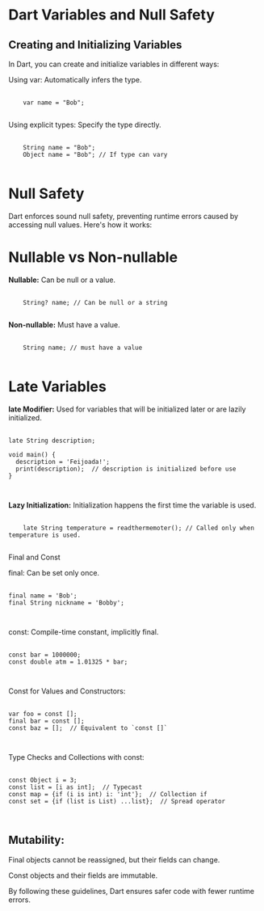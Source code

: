 # Dart Variables and Null Safety

## Creating and Initializing Variables

In Dart, you can create and initialize variables in different ways:

Using var: Automatically infers the type.

<pre>
  <code>
    var name = "Bob";
  </code>
</pre>

Using explicit types: Specify the type directly.

<pre>
  <code>
    String name = "Bob";
    Object name = "Bob"; // If type can vary
  </code>
</pre>

# Null Safety

Dart enforces sound null safety, preventing runtime errors caused by accessing null values. Here's how it works:

# Nullable vs Non-nullable

<b>Nullable:</b> Can be null or a value.

<pre>
  <code>
    String? name; // Can be null or a string
  </code>
</pre>

<b>Non-nullable:</b> Must have a value.

<pre>
  <code>
    String name; // must have a value
  </code>
</pre>

# Late Variables

<b>late Modifier:</b> Used for variables that will be initialized later or are lazily initialized.

<pre>
  <code>
late String description;

void main() {
  description = 'Feijoada!';
  print(description);  // description is initialized before use
}

  </code>
</pre>

<b>Lazy Initialization:</b> Initialization happens the first time the variable is used.

<pre>
  <code>
    late String temperature = readthermemoter(); // Called only when temperature is used.
  </code>
</pre>

Final and Const

final: Can be set only once.

<pre>
  <code>
final name = 'Bob';
final String nickname = 'Bobby';

  </code>
</pre>

const: Compile-time constant, implicitly final.

<pre>
  <code>
const bar = 1000000;
const double atm = 1.01325 * bar;

  </code>
</pre>

Const for Values and Constructors:

<pre>
  <code>
var foo = const [];
final bar = const [];
const baz = [];  // Equivalent to `const []`

  </code>
</pre>

Type Checks and Collections with const:

<pre>
  <code>
const Object i = 3;
const list = [i as int];  // Typecast
const map = {if (i is int) i: 'int'};  // Collection if
const set = {if (list is List<int>) ...list};  // Spread operator

  </code>
</pre>

## Mutability:

Final objects cannot be reassigned, but their fields can change.

Const objects and their fields are immutable.

By following these guidelines, Dart ensures safer code with fewer runtime errors.



